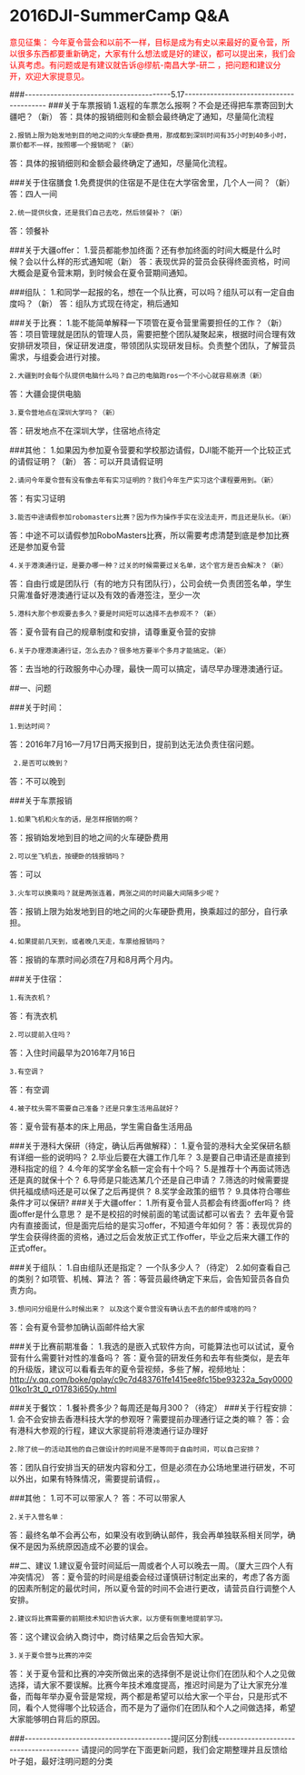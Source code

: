 # 2016DJI-SummerCamp  Q&A

<font color="red">意见征集：
今年夏令营会和以前不一样，目标是成为有史以来最好的夏令营，所以很多东西都要重新确定，大家有什么想法或是好的建议，都可以提出来，我们会认真考虑。有问题或是有建议就告诉@缪航-南昌大学-研二 ，把问题和建议分开，欢迎大家提意见。</font>


###----------------------------------------5.17----------------------------------------
###关于车票报销
    1.返程的车票怎么报啊？不会是还得把车票寄回到大疆吧？（新）
答：具体的报销细则和金额会最终确定了通知，尽量简化流程

    2.报销上限为始发地到目的地之间的火车硬卧费用，那成都到深圳时间有35小时到40多小时，票价都不一样，按照哪一个报销呢？（新）
答：具体的报销细则和金额会最终确定了通知，尽量简化流程。

###关于住宿膳食
    1.免费提供的住宿是不是住在大学宿舍里，几个人一间？（新）
答：四人一间

    2.统一提供伙食，还是我们自己去吃，然后领餐补？（新）
答：领餐补

###关于大疆offer：
    1.营员都能参加终面？还有参加终面的时间大概是什么时候？会以什么样的形式通知呢（新）
答：表现优异的营员会获得终面资格，时间大概会是夏令营末期，到时候会在夏令营期间通知。

###组队：
    1.和同学一起报的名，想在一个队比赛，可以吗？组队可以有一定自由度吗？（新）
答：组队方式现在待定，稍后通知

###关于比赛：
    1.能不能简单解释一下项管在夏令营里需要担任的工作？（新）
答：项目管理就是团队的管理人员，需要把整个团队凝聚起来，根据时间合理有效安排研发项目，保证研发进度，带领团队实现研发目标。负责整个团队，了解营员需求，与组委会进行对接。

    2.大疆到时会每个队提供电脑什么吗？自己的电脑跑ros一个不小心就容易崩溃（新）
答：大疆会提供电脑

    3.夏令营地点在深圳大学吗？（新）
答：研发地点不在深圳大学，住宿地点待定

###其他：
    1.如果因为参加夏令营要和学校那边请假，DJI能不能开一个比较正式的请假证明？（新）
答：可以开具请假证明

    2.请问今年夏令营有没有像去年有实习证明的？我们今年生产实习这个课程要用到。（新）
答：有实习证明

    3.能否中途请假参加robomasters比赛？因为作为操作手实在没法走开，而且还是队长。（新）
答：中途不可以请假参加RoboMasters比赛，所以需要考虑清楚到底是参加比赛还是参加夏令营

    4.关于港澳通行证，是要办哪一种？过关的时候需要过关名单，这个官方是否会解决？（新）
答：自由行或是团队行（有的地方只有团队行），公司会统一负责团签名单，学生只需准备好港澳通行证以及有效的香港签注，至少一次

    5.港科大那个参观要去多久？要是时间短可以选择不去参观不？（新）
答：夏令营有自己的规章制度和安排，请尊重夏令营的安排

    6.关于办理港澳通行证，怎么去办？很多地方要半个多月才能搞定。（新）
答：去当地的行政服务中心办理，最快一周可以搞定，请尽早办理港澳通行证。







##一、问题

###关于时间：

    1.到达时间？     

答：2016年7月16—7月17日两天报到日，提前到达无法负责住宿问题。


     2.是否可以晚到？

 答：不可以晚到

###关于车票报销

    1.如果飞机和火车的话，是怎样报销的啊？
答：报销始发地到目的地之间的火车硬卧费用

    2.可以坐飞机去，按硬卧的钱报销吗？
答：可以

    3.火车可以换乘吗？就是两张连着，两张之间的时间最大间隔多少呢？
答：报销上限为始发地到目的地之间的火车硬卧费用，换乘超过的部分，自行承担。

    4.如果提前几天到，或者晚几天走，车票给报销吗？
答：报销的车票时间必须在7月和8月两个月内。

###关于住宿：

    1.有洗衣机？
答：有洗衣机

    2.可以提前入住吗？
答：入住时间最早为2016年7月16日

    3.有空调？
答：有空调

    4.被子枕头需不需要自己准备？还是只拿生活用品就好？
答：夏令营有基本的床上用品，学生需自备生活用品

###关于港科大保研（待定，确认后再做解释）：
    1.夏令营的港科大全奖保研名额有详细一些的说明吗？
    2.毕业后要在大疆工作几年？
    3.是要自己申请还是直接到港科指定的组？
    4.今年的奖学金名额一定会有十个吗？
    5.是推荐十个再面试筛选还是真的就保十个？
    6.导师是只能选某几个还是自己申请？
    7.筛选的时候需要提供托福成绩吗还是可以保了之后再提供？
    8.奖学金政策的细节？
    9.具体符合哪些条件才可以保研?
###关于大疆offer：
    1.所有夏令营人员都会有终面offer吗？
      终面offer是什么意思？
      是不是校招的时候前面的笔试面试都可以省去？
      去年夏令营内有直接面试，但是面完后给的是实习offer，不知道今年如何？
答：表现优异的学生会获得终面的资格，通过之后会发放正式工作offer，毕业之后来大疆工作的正式offer。

###关于组队：
    1.自由组队还是指定？ 一个队多少人？（待定）
    2.如何查看自己的类别？如项管、机械、算法？
答：等营员最终确定下来后，会告知营员各自负责方向。

    3.想问问分组是什么时候出来？ 以及这个夏令营没有确认去不去的邮件或啥的吗？
答：会有夏令营参加确认函邮件给大家

###关于比赛前期准备：
    1.我选的是嵌入式软件方向，可能算法也可以试试，夏令营有什么需要针对性的准备吗？
答：夏令营的研发任务和去年有些类似，是去年的升级版，建议可以看看去年的夏令营视频，多些了解，视频地址：
http://v.qq.com/boke/gplay/c9c7d483761fe1415ee8fc15be93232a_5qy000001ko1r3t_0_r01783i650y.html

###关于餐饮：
    1.餐补费多少？每周还是每月300？（待定）
###关于行程安排：
    1. 会不会安排去香港科技大学的参观呀？需要提前办理通行证之类的嘛？
答：会有港科大参观的行程，建议大家提前将港澳通行证办理好

    2.除了统一的活动其他的自己做设计的时间是不是等同于自由时间，可以自己安排？
答：团队自行安排当天的研发内容和分工，但是必须在办公场地里进行研发，不可以外出，如果有特殊情况，需要提前请假，。

###其他：
    1.可不可以带家人？
答：不可以带家人

    2.关于入营名单：
答：最终名单不会再公布，如果没有收到确认邮件，我会再单独联系相关同学，确保不是因为系统原因造成不必要的误会。

##二、建议
    1.建议夏令营时间延后一周或者个人可以晚去一周。（厦大三四个人有冲突情况）
答：夏令营的时间是组委会经过谨慎研讨制定出来的，考虑了各方面的因素所制定的最优时间，所以夏令营的时间不会进行更改，请营员自行调整个人安排。

    2.建议将比赛需要的前期技术知识告诉大家，以方便有侧重地提前学习。
答：这个建议会纳入商讨中，商讨结果之后会告知大家。

    3.关于夏令营与比赛的冲突
答：关于夏令营和比赛的冲突所做出来的选择倒不是说让你们在团队和个人之见做选择，请大家不要误解。比赛今年技术难度提高，推迟时间是为了让大家充分准备，而每年举办夏令营是常规，两个都是希望可以给大家一个平台，只是形式不同，看个人觉得哪个比较适合，而不是为了逼你们在团队和个人之间做选择，希望大家能够明白背后的原因。

###----------------------------------------提问区分割线----------------------------------------
请提问的同学在下面更新问题，我们会定期整理并且反馈给叶子姐，最好注明问题的分类


